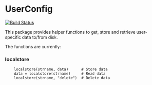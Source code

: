 # UserConfig

[![Build Status](https://github.com/ojwoodford/UserConfig.jl/actions/workflows/CI.yml/badge.svg?branch=main)](https://github.com/ojwoodford/UserConfig.jl/actions/workflows/CI.yml?query=branch%3Amain)

This package provides helper functions to get, store and retrieve user-specific data to/from disk.

The functions are currently:
### localstore
```
    localstore(strname, data)      # Store data
    data = localstore(strname)     # Read data
    localstore(strname, "delete")  # Delete data
```

